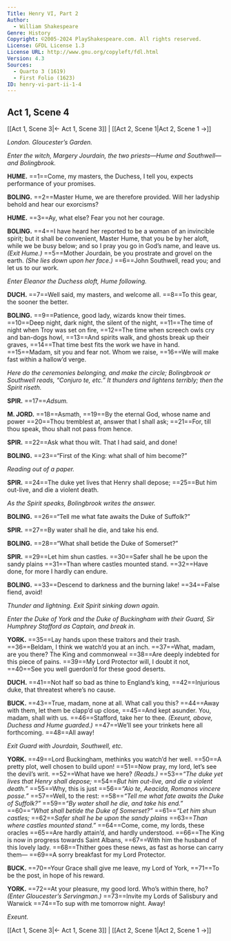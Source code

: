 ```yaml
---
Title: Henry VI, Part 2
Author: 
  - William Shakespeare
Genre: History
Copyright: ©2005-2024 PlayShakespeare.com. All rights reserved.
License: GFDL License 1.3
License URL: http://www.gnu.org/copyleft/fdl.html
Version: 4.3
Sources:
  - Quarto 3 (1619)
  - First Folio (1623)
ID: henry-vi-part-ii-1-4
---
```


## Act 1, Scene 4
[[Act 1, Scene 3|← Act 1, Scene 3]] | [[Act 2, Scene 1|Act 2, Scene 1 →]]

*London. Gloucester’s Garden.*

*Enter the witch, Margery Jourdain, the two priests—Hume and Southwell—and Bolingbrook.*

**HUME.**
==1==Come, my masters, the Duchess, I tell you, expects performance of your promises.

**BOLING.**
==2==Master Hume, we are therefore provided. Will her ladyship behold and hear our exorcisms?

**HUME.**
==3==Ay, what else? Fear you not her courage.

**BOLING.**
==4==I have heard her reported to be a woman of an invincible spirit; but it shall be convenient, Master Hume, that you be by her aloft, while we be busy below; and so I pray you go in God’s name, and leave us.
*(Exit Hume.)*
==5==Mother Jourdain, be you prostrate and grovel on the earth.
*(She lies down upon her face.)*
==6==John Southwell, read you; and let us to our work.

*Enter Eleanor the Duchess aloft, Hume following.*

**DUCH.**
==7==Well said, my masters, and welcome all.
==8==To this gear, the sooner the better.

**BOLING.**
==9==Patience, good lady, wizards know their times.
==10==Deep night, dark night, the silent of the night,
==11==The time of night when Troy was set on fire,
==12==The time when screech owls cry and ban-dogs howl,
==13==And spirits walk, and ghosts break up their graves,
==14==That time best fits the work we have in hand.
==15==Madam, sit you and fear not. Whom we raise,
==16==We will make fast within a hallow’d verge.

*Here do the ceremonies belonging, and make the circle; Bolingbrook or Southwell reads, “Conjuro te, etc.” It thunders and lightens terribly; then the Spirit riseth.*

**SPIR.**
==17==*Adsum.*

**M. JORD.**
==18==Asmath,
==19==By the eternal God, whose name and power
==20==Thou tremblest at, answer that I shall ask;
==21==For, till thou speak, thou shalt not pass from hence.

**SPIR.**
==22==Ask what thou wilt. That I had said, and done!

**BOLING.**
==23==“First of the King: what shall of him become?”

*Reading out of a paper.*

**SPIR.**
==24==The duke yet lives that Henry shall depose;
==25==But him out-live, and die a violent death.

*As the Spirit speaks, Bolingbrook writes the answer.*

**BOLING.**
==26==“Tell me what fate awaits the Duke of Suffolk?”

**SPIR.**
==27==By water shall he die, and take his end.

**BOLING.**
==28==“What shall betide the Duke of Somerset?”

**SPIR.**
==29==Let him shun castles.
==30==Safer shall he be upon the sandy plains
==31==Than where castles mounted stand.
==32==Have done, for more I hardly can endure.

**BOLING.**
==33==Descend to darkness and the burning lake!
==34==False fiend, avoid!

*Thunder and lightning. Exit Spirit sinking down again.*

*Enter the Duke of York and the Duke of Buckingham with their Guard, Sir Humphrey Stafford as Captain, and break in.*

**YORK.**
==35==Lay hands upon these traitors and their trash.
==36==Beldam, I think we watch’d you at an inch.
==37==What, madam, are you there? The King and commonweal
==38==Are deeply indebted for this piece of pains.
==39==My Lord Protector will, I doubt it not,
==40==See you well guerdon’d for these good deserts.

**DUCH.**
==41==Not half so bad as thine to England’s king,
==42==Injurious duke, that threatest where’s no cause.

**BUCK.**
==43==True, madam, none at all. What call you this?
==44==Away with them, let them be clapp’d up close,
==45==And kept asunder. You, madam, shall with us.
==46==Stafford, take her to thee.
*(Exeunt, above, Duchess and Hume guarded.)*
==47==We’ll see your trinkets here all forthcoming.
==48==All away!

*Exit Guard with Jourdain, Southwell, etc.*

**YORK.**
==49==Lord Buckingham, methinks you watch’d her well.
==50==A pretty plot, well chosen to build upon!
==51==Now pray, my lord, let’s see the devil’s writ.
==52==What have we here?
*(Reads.)*
==53==*“The duke yet lives that Henry shall depose;*
==54==*But him out-live, and die a violent death.”*
==55==Why, this is just
==56==*“Aio te, Aeacida, Romanos vincere posse.”*
==57==Well, to the rest:
==58==*“Tell me what fate awaits the Duke of Suffolk?”*
==59==*“By water shall he die, and take his end.”*
==60==*“What shall betide the Duke of Somerset?”*
==61==*“Let him shun castles;*
==62==*Safer shall he be upon the sandy plains*
==63==*Than where castles mounted stand.”*
==64==Come, come, my lords, these oracles
==65==Are hardly attain’d, and hardly understood.
==66==The King is now in progress towards Saint Albans,
==67==With him the husband of this lovely lady.
==68==Thither goes these news, as fast as horse can carry them⁠—
==69==A sorry breakfast for my Lord Protector.

**BUCK.**
==70==Your Grace shall give me leave, my Lord of York,
==71==To be the post, in hope of his reward.

**YORK.**
==72==At your pleasure, my good lord. Who’s within there, ho?
*(Enter Gloucester’s Servingman.)*
==73==Invite my Lords of Salisbury and Warwick
==74==To sup with me tomorrow night. Away!

*Exeunt.*

[[Act 1, Scene 3|← Act 1, Scene 3]] | [[Act 2, Scene 1|Act 2, Scene 1 →]]